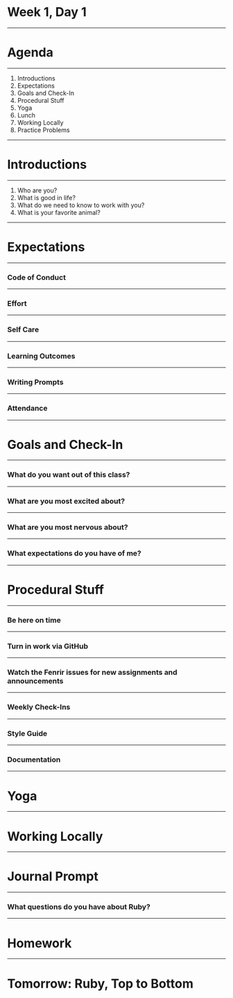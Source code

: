 # Week 1, Day 1

---

# Agenda

---

1. Introductions
2. Expectations
2. Goals and Check-In
3. Procedural Stuff
4. Yoga
5. Lunch
6. Working Locally
7. Practice Problems

---

# Introductions

---

1. Who are you?
2. What is good in life?
3. What do we need to know to work with you?
4. What is your favorite animal?

---

# Expectations

---

### Code of Conduct

---

### Effort

---

### Self Care

---

### Learning Outcomes

---

### Writing Prompts

---

### Attendance

---

# Goals and Check-In

---

### What do you want out of this class?

---

### What are you most excited about?

---

### What are you most nervous about?

---

### What expectations do you have of me?

---

# Procedural Stuff

---

### Be here on time

---

### Turn in work via GitHub

---

### Watch the Fenrir issues for new assignments and announcements

---

### Weekly Check-Ins

---

### Style Guide

---

### Documentation

---

# Yoga

---

# Working Locally

---

# Journal Prompt

---

### What questions do you have about Ruby?

---

# Homework

---

# Tomorrow: Ruby, Top to Bottom
